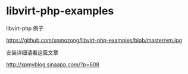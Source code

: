 libvirt-php-examples
====================

libvirt-php 例子

https://github.com/xpmozong/libvirt-php-examples/blob/master/vm.jpg

安装详细请看这篇文章

http://xpmyblog.sinaapp.com/?p=608